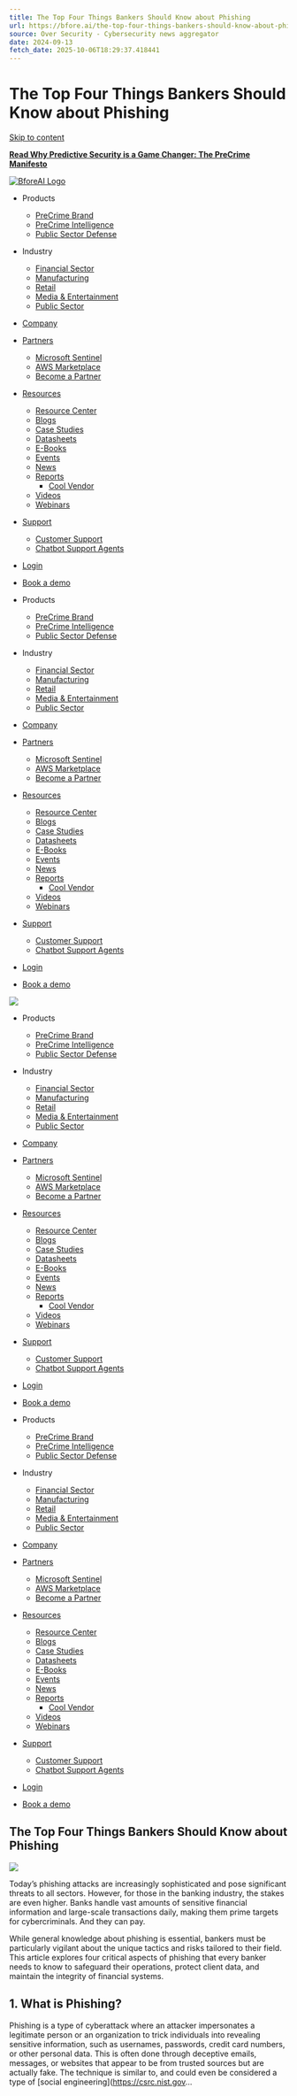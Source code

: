 ```yaml
---
title: The Top Four Things Bankers Should Know about Phishing
url: https://bfore.ai/the-top-four-things-bankers-should-know-about-phishing/
source: Over Security - Cybersecurity news aggregator
date: 2024-09-13
fetch_date: 2025-10-06T18:29:37.418441
---
```


# The Top Four Things Bankers Should Know about Phishing

[Skip to content](#content)

[**Read Why Predictive Security is a Game Changer: The PreCrime Manifesto**](https://bfore.ai/the-future-of-predictive-security-a-manifesto/)

[![BforeAI Logo](https://bfore.ai/wp-content/uploads/2025/04/Logo_BforeAI_White-1.png)](https://bfore.ai)

* Products
  + [PreCrime Brand](https://bfore.ai/precrime-brand/)
  + [PreCrime Intelligence](https://bfore.ai/precrime-intelligence/)
  + [Public Sector Defense](https://bfore.ai/public-sector/)
* Industry
  + [Financial Sector](https://bfore.ai/financial-sector/)
  + [Manufacturing](https://bfore.ai/manufacturing-sector/)
  + [Retail](https://bfore.ai/retail-sector/)
  + [Media & Entertainment](https://bfore.ai/media-sector/)
  + [Public Sector](https://bfore.ai/public-sector/)
* [Company](https://bfore.ai/about/)
* [Partners](https://bfore.ai/partners/)
  + [Microsoft Sentinel](https://bfore.ai/microsoft-sentinel/)
  + [AWS Marketplace](https://bfore.ai/aws-marketplace/)
  + [Become a Partner](https://bfore.ai/become-a-partner/)
* [Resources](/resources)
  + [Resource Center](https://bfore.ai/resources/)
  + [Blogs](https://bfore.ai/resources/blogs/)
  + [Case Studies](https://bfore.ai/resources/case-studies/)
  + [Datasheets](https://bfore.ai/resources/datasheets/)
  + [E-Books](https://bfore.ai/resources/e-books/)
  + [Events](https://bfore.ai/events/)
  + [News](https://bfore.ai/resources/news-info/)
  + [Reports](https://bfore.ai/resources/reports/)
    - [Cool Vendor](https://bfore.ai/cool-vendor/)
  + [Videos](https://bfore.ai/resources/videos/)
  + [Webinars](https://bfore.ai/resources/#webinars)
* [Support](https://bfore.ai/support/)
  + [Customer Support](https://bfore.ai/support/)
  + [Chatbot Support Agents](https://bfore.ai/bforeai-chatbot-agents/)
* [Login](https://client.bfore.ai/home)
* [Book a demo](https://bfore.ai/start-free/)

* Products
  + [PreCrime Brand](https://bfore.ai/precrime-brand/)
  + [PreCrime Intelligence](https://bfore.ai/precrime-intelligence/)
  + [Public Sector Defense](https://bfore.ai/public-sector/)
* Industry
  + [Financial Sector](https://bfore.ai/financial-sector/)
  + [Manufacturing](https://bfore.ai/manufacturing-sector/)
  + [Retail](https://bfore.ai/retail-sector/)
  + [Media & Entertainment](https://bfore.ai/media-sector/)
  + [Public Sector](https://bfore.ai/public-sector/)
* [Company](https://bfore.ai/about/)
* [Partners](https://bfore.ai/partners/)
  + [Microsoft Sentinel](https://bfore.ai/microsoft-sentinel/)
  + [AWS Marketplace](https://bfore.ai/aws-marketplace/)
  + [Become a Partner](https://bfore.ai/become-a-partner/)
* [Resources](/resources)
  + [Resource Center](https://bfore.ai/resources/)
  + [Blogs](https://bfore.ai/resources/blogs/)
  + [Case Studies](https://bfore.ai/resources/case-studies/)
  + [Datasheets](https://bfore.ai/resources/datasheets/)
  + [E-Books](https://bfore.ai/resources/e-books/)
  + [Events](https://bfore.ai/events/)
  + [News](https://bfore.ai/resources/news-info/)
  + [Reports](https://bfore.ai/resources/reports/)
    - [Cool Vendor](https://bfore.ai/cool-vendor/)
  + [Videos](https://bfore.ai/resources/videos/)
  + [Webinars](https://bfore.ai/resources/#webinars)
* [Support](https://bfore.ai/support/)
  + [Customer Support](https://bfore.ai/support/)
  + [Chatbot Support Agents](https://bfore.ai/bforeai-chatbot-agents/)
* [Login](https://client.bfore.ai/home)
* [Book a demo](https://bfore.ai/start-free/)

[![](https://bfore.ai/wp-content/uploads/2023/09/bfore_logo_nb-300x86.png)](https://bfore.ai)

* Products
  + [PreCrime Brand](https://bfore.ai/precrime-brand/)
  + [PreCrime Intelligence](https://bfore.ai/precrime-intelligence/)
  + [Public Sector Defense](https://bfore.ai/public-sector/)
* Industry
  + [Financial Sector](https://bfore.ai/financial-sector/)
  + [Manufacturing](https://bfore.ai/manufacturing-sector/)
  + [Retail](https://bfore.ai/retail-sector/)
  + [Media & Entertainment](https://bfore.ai/media-sector/)
  + [Public Sector](https://bfore.ai/public-sector/)
* [Company](https://bfore.ai/about/)
* [Partners](https://bfore.ai/partners/)
  + [Microsoft Sentinel](https://bfore.ai/microsoft-sentinel/)
  + [AWS Marketplace](https://bfore.ai/aws-marketplace/)
  + [Become a Partner](https://bfore.ai/become-a-partner/)
* [Resources](/resources)
  + [Resource Center](https://bfore.ai/resources/)
  + [Blogs](https://bfore.ai/resources/blogs/)
  + [Case Studies](https://bfore.ai/resources/case-studies/)
  + [Datasheets](https://bfore.ai/resources/datasheets/)
  + [E-Books](https://bfore.ai/resources/e-books/)
  + [Events](https://bfore.ai/events/)
  + [News](https://bfore.ai/resources/news-info/)
  + [Reports](https://bfore.ai/resources/reports/)
    - [Cool Vendor](https://bfore.ai/cool-vendor/)
  + [Videos](https://bfore.ai/resources/videos/)
  + [Webinars](https://bfore.ai/resources/#webinars)
* [Support](https://bfore.ai/support/)
  + [Customer Support](https://bfore.ai/support/)
  + [Chatbot Support Agents](https://bfore.ai/bforeai-chatbot-agents/)
* [Login](https://client.bfore.ai/home)
* [Book a demo](https://bfore.ai/start-free/)

* Products
  + [PreCrime Brand](https://bfore.ai/precrime-brand/)
  + [PreCrime Intelligence](https://bfore.ai/precrime-intelligence/)
  + [Public Sector Defense](https://bfore.ai/public-sector/)
* Industry
  + [Financial Sector](https://bfore.ai/financial-sector/)
  + [Manufacturing](https://bfore.ai/manufacturing-sector/)
  + [Retail](https://bfore.ai/retail-sector/)
  + [Media & Entertainment](https://bfore.ai/media-sector/)
  + [Public Sector](https://bfore.ai/public-sector/)
* [Company](https://bfore.ai/about/)
* [Partners](https://bfore.ai/partners/)
  + [Microsoft Sentinel](https://bfore.ai/microsoft-sentinel/)
  + [AWS Marketplace](https://bfore.ai/aws-marketplace/)
  + [Become a Partner](https://bfore.ai/become-a-partner/)
* [Resources](/resources)
  + [Resource Center](https://bfore.ai/resources/)
  + [Blogs](https://bfore.ai/resources/blogs/)
  + [Case Studies](https://bfore.ai/resources/case-studies/)
  + [Datasheets](https://bfore.ai/resources/datasheets/)
  + [E-Books](https://bfore.ai/resources/e-books/)
  + [Events](https://bfore.ai/events/)
  + [News](https://bfore.ai/resources/news-info/)
  + [Reports](https://bfore.ai/resources/reports/)
    - [Cool Vendor](https://bfore.ai/cool-vendor/)
  + [Videos](https://bfore.ai/resources/videos/)
  + [Webinars](https://bfore.ai/resources/#webinars)
* [Support](https://bfore.ai/support/)
  + [Customer Support](https://bfore.ai/support/)
  + [Chatbot Support Agents](https://bfore.ai/bforeai-chatbot-agents/)
* [Login](https://client.bfore.ai/home)
* [Book a demo](https://bfore.ai/start-free/)

## The Top Four Things Bankers Should Know about Phishing

![](https://bfore.ai/wp-content/uploads/2024/09/SCAM-ALERT-1920-×-1200-px-1024x682.jpg)

Today’s phishing attacks are increasingly sophisticated and pose significant threats to all sectors. However, for those in the banking industry, the stakes are even higher. Banks handle vast amounts of sensitive financial information and large-scale transactions daily, making them prime targets for cybercriminals. And they can pay.

While general knowledge about phishing is essential, bankers must be particularly vigilant about the unique tactics and risks tailored to their field. This article explores four critical aspects of phishing that every banker needs to know to safeguard their operations, protect client data, and maintain the integrity of financial systems.

## 1. What is Phishing?

Phishing is a type of cyberattack where an attacker impersonates a legitimate person or an organization to trick individuals into revealing sensitive information, such as usernames, passwords, credit card numbers, or other personal data. This is often done through deceptive emails, messages, or websites that appear to be from trusted sources but are actually fake. The technique is similar to, and could even be considered a type of [social engineering](https://csrc.nist.gov...